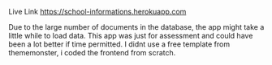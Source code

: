 Live Link https://school-informations.herokuapp.com

<!-- SOME INFORMATION ABOUT THE APP -->

Due to the large number of documents in the database, the app might take a little while to load data.
This app was just for assessment and could have been a lot better if time permitted.
I didnt use a free template from thememonster, i coded the frontend from scratch.
